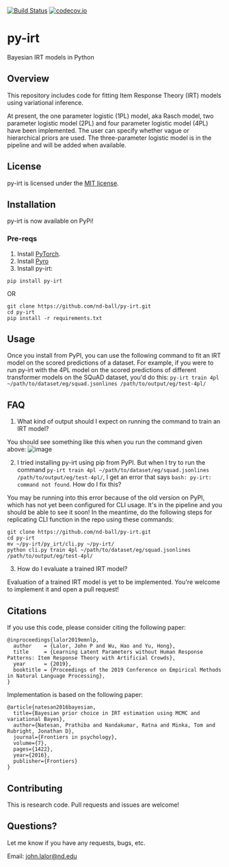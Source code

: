 [![Build Status](https://travis-ci.com/nd-ball/py-irt.svg?branch=master)](https://travis-ci.com/nd-ball/py-irt)
[![codecov.io](https://codecov.io/gh/nd-ball/py-irt/coverage.svg?branch=master)](https://codecov.io/gh/nd-ball/py-irt)

# py-irt

Bayesian IRT models in Python

## Overview

This repository includes code for fitting Item Response Theory (IRT) models using variational inference.

At present, the one parameter logistic (1PL) model, aka Rasch model, two parameter logistic model (2PL) and four parameter logistic model (4PL) have been implemented.
The user can specify whether vague or hierarchical priors are used.
The three-parameter logistic model is in the pipeline and will be added when available.

## License

py-irt is licensed under the [MIT license](https://opensource.org/licenses/MIT).

## Installation

py-irt is now available on PyPi!

### Pre-reqs

1. Install [PyTorch](https://pytorch.org/get-started/locally/).
2. Install [Pyro](https://pyro.ai/)
3. Install py-irt:

```shell
pip install py-irt
```

OR

```shell
git clone https://github.com/nd-ball/py-irt.git
cd py-irt
pip install -r requirements.txt
```

## Usage

Once you install from PyPI, you can use the following command to fit an IRT
model on the scored predictions of a dataset. For example, if you were to run py-irt with the 4PL model on the scored predictions of different transformer models on the SQuAD dataset, you'd do this:
`py-irt train 4pl ~/path/to/dataset/eg/squad.jsonlines /path/to/output/eg/test-4pl/`

## FAQ

1. What kind of output should I expect on running the command to train an IRT model?

You should see something like this when you run the command given above:
![image](https://user-images.githubusercontent.com/40918514/123986740-3eccd100-d9cf-11eb-8e58-ba5ad6c977ce.png)

2. I tried installing py-irt using pip from PyPI. But when I try to run the command `py-irt train 4pl ~/path/to/dataset/eg/squad.jsonlines /path/to/output/eg/test-4pl/`, I get an error that says `bash: py-irt: command not found`. How do I fix this?

You may be running into this error because of the old version on PyPI, which has not yet been configured for CLI usage. It's in the pipeline and you should be able to see it soon! In the meantime, do the following steps for replicating CLI function in the repo using these commands:

```shell
git clone https://github.com/nd-ball/py-irt.git
cd py-irt
mv ~/py-irt/py_irt/cli.py ~/py-irt/
python cli.py train 4pl ~/path/to/dataset/eg/squad.jsonlines /path/to/output/eg/test-4pl/
```

3. How do I evaluate a trained IRT model?

Evaluation of a trained IRT model is yet to be implemented. You're welcome to implement it and open a pull request!

## Citations

If you use this code, please consider citing the following paper:

```shell
@inproceedings{lalor2019emnlp,
  author    = {Lalor, John P and Wu, Hao and Yu, Hong},
  title     = {Learning Latent Parameters without Human Response Patterns: Item Response Theory with Artificial Crowds},
  year      = {2019},
  booktitle = {Proceedings of the 2019 Conference on Empirical Methods in Natural Language Processing},
}
```

Implementation is based on the following paper:

```shell
@article{natesan2016bayesian,
  title={Bayesian prior choice in IRT estimation using MCMC and variational Bayes},
  author={Natesan, Prathiba and Nandakumar, Ratna and Minka, Tom and Rubright, Jonathan D},
  journal={Frontiers in psychology},
  volume={7},
  pages={1422},
  year={2016},
  publisher={Frontiers}
}
```

## Contributing

This is research code. Pull requests and issues are welcome!

## Questions?

Let me know if you have any requests, bugs, etc.

Email: john.lalor@nd.edu
